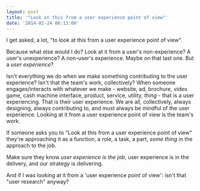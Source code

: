 ```yaml
---
layout: post
title: '"Look at this from a user experience point of view"'
date: '2014-02-24 06:13:00'
---
```


I get asked, a lot, "to look at this from a user experience point of view".

Because what else would I do? Look at it from a user's non-experience? A user's unexperience? A non-user's experience. Maybe on that last one. But a *user experience*?

Isn't everything we do when we make something contributing to the user experience? Isn't that the team's work, collectively? When someone engages/interacts with whatever we make - website, ad, brochure, video game, cash machine interface, product, service, utility, *thing* - that is a user experiencing. That is their user experience. We are all, collectively, always designing, always contributing to, and must always be mindful of the user experience. Looking at it from a user experience point of view is the team's work.

If someone asks you to "Look at this from a user experience point of view" they're approaching it as a function, a role, a task, a part, *some thing* in the approach to the job.

Make sure they know *user experience is the job*, user experience is in the delivery, and our strategy is delivering.

And if I was looking at it from a 'user experience point of view': isn't that "user research" anyway?